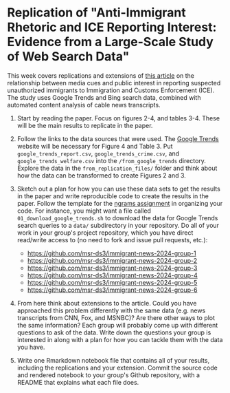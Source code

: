 # Replication of "Anti-Immigrant Rhetoric and ICE Reporting Interest: Evidence from a Large-Scale Study of Web Search Data"

This week covers replications and extensions of [this article](https://www.cambridge.org/core/journals/british-journal-of-political-science/article/abs/antiimmigrant-rhetoric-and-ice-reporting-interest-evidence-from-a-largescale-study-of-web-search-data/AF982680AEC49AE65CACFD73352A44AD) on the relationship between media cues and public interest in reporting suspected unauthorized immigrants to Immigration and Customs Enforcement (ICE). The study uses Google Trends and Bing search data, combined with automated content analysis of cable news transcripts.

1. Start by reading the paper. Focus on figures 2-4, and tables 3-4. These will be the main results to replicate in the paper.

2. Follow the links to the data sources that were used. The [Google Trends](https://trends.google.com/trends/) website will be necessary for Figure 4 and Table 3. Put `google_trends_report.csv`, `google_trends_crime.csv`, and `google_trends_welfare.csv` into the `/from_google_trends` directory. Explore the data in the `from_replication_files/` folder and think about how the data can be transformed to create Figures 2 and 3.

3. Sketch out a plan for how you can use these data sets to get the results in the paper and write reproducible code to create the results in the paper. Follow the template for the [ngrams assignment](../week3/ngrams) in organizing your code. For instance, you might want a file called `01_download_google_trends.sh` to download the data for Google Trends search queries to a `data/` subdirectory in your repository. Do all of your work in your group's project repository, which you have direct read/write access to (no need to fork and issue pull requests, etc.):

    * https://github.com/msr-ds3/immigrant-news-2024-group-1
    * https://github.com/msr-ds3/immigrant-news-2024-group-2
    * https://github.com/msr-ds3/immigrant-news-2024-group-3
    * https://github.com/msr-ds3/immigrant-news-2024-group-4
    * https://github.com/msr-ds3/immigrant-news-2024-group-5
    * https://github.com/msr-ds3/immigrant-news-2024-group-6

4. From here think about extensions to the article. Could you have approached this problem differently with the same data (e.g. news transcripts from CNN, Fox, and MSNBC)? Are there other ways to plot the same information? Each group will probably come up with different questions to ask of the data. Write down the questions your group is interested in along with a plan for how you can tackle them with the data you have. 

6. Write one Rmarkdown notebook file that contains all of your results, including the replications and your extension. Commit the source code and rendered notebook to your group's Github repository, with a README that explains what each file does.